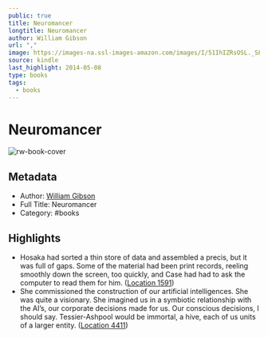 ```yaml
---
public: true
title: Neuromancer
longtitle: Neuromancer
author: William Gibson
url: ","
image: https://images-na.ssl-images-amazon.com/images/I/51IhIZRsOSL._SL200_.jpg
source: kindle
last_highlight: 2014-05-08
type: books
tags:
  - books
---
```

# Neuromancer

![rw-book-cover](https://images-na.ssl-images-amazon.com/images/I/51IhIZRsOSL._SL200_.jpg)

## Metadata
- Author: [William Gibson](William%20Gibson.md)
- Full Title: Neuromancer
- Category: #books

## Highlights
- Hosaka had sorted a thin store of data and assembled a precis, but it was full of gaps. Some of the material had been print records, reeling smoothly down the screen, too quickly, and Case had had to ask the computer to read them for him. ([Location 1591](https://readwise.io/to_kindle?action=open&asin=B003P9WM4U&location=1591))
- She commissioned the construction of our artificial intelligences. She was quite a visionary. She imagined us in a symbiotic relationship with the AI’s, our corporate decisions made for us. Our conscious decisions, I should say. Tessier-Ashpool would be immortal, a hive, each of us units of a larger entity. ([Location 4411](https://readwise.io/to_kindle?action=open&asin=B003P9WM4U&location=4411))
